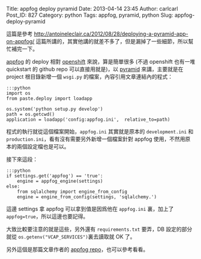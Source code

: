 Title: appfog deploy pyramid
Date: 2013-04-14 23:45
Author: carlcarl
Post_ID: 827
Category: python
Tags: appfog, pyramid, python
Slug: appfog-deploy-pyramid

這篇是參考
<http://antoineleclair.ca/2012/08/28/deploying-a-pyramid-app-on-appfog/>
這篇所講的，其實他講的就差不多了，但是漏掉了一些細節，所以幫忙補完一下。  
<!--more-->  
[appfog][] 的 deploy 相對 [openshift][] 來說，算是簡單很多 (不過
openshift 也有一堆 quickstart 的 github repo 可以直接用就是)，以
[pyramid][] 來講，主要就是在 project 根目錄新增一個 `wsgi.py`
的檔案，內容引用文章連結內的程式：

	:::python
	import os
	from paste.deploy import loadapp

	os.system('python setup.py develop')
	path = os.getcwd()
	application = loadapp('config:appfog.ini', 	relative_to=path)


程式的執行就從這個檔案開始，`appfog.ini` 其實就是原本的
`development.ini` 和 `production.ini`，看有沒有需要另外新增一個檔案針對
appfog 使用，不然用原本的兩個設定檔也是可以。

接下來這段：

	:::python
	if settings.get('appfog') == 'true':
    	engine = appfog_engine(settings)
	else:
    	from sqlalchemy import engine_from_config
    	engine = engine_from_config(settings, 'sqlalchemy.')


這邊 settings 拿 appfog 可以拿到值是因爲他在 `appfog.ini` 裏，加上了
`appfog=true`，所以這邊也要記得。

大致比較要注意的就是這些，另外還有 `requirements.txt` 要弄，DB
設定的部分就從 `os.getenv("VCAP_SERVICES")`裏去讀取就 OK 了。

另外這個是那篇文章作者的 [appfog repo][]，也可以參考看看。

  [appfog]: https://www.appfog.com/
  [openshift]: https://www.openshift.com/
  [pyramid]: http://www.pylonsproject.org/
  [appfog repo]: https://github.com/antoineleclair/OpenCode20121030/tree/master/shout
